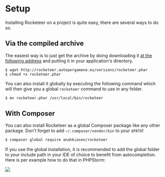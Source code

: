 # Setup

Installing Rocketeer on a project is quite easy, there are several ways to do so.

## Via the compiled archive

The easiest way is to just get the archive by doing downloading it [at the following address](http://rocketeer.autopergamene.eu/versions/rocketeer.phar) and putting it in your application's directory.

```shell
$ wget http://rocketeer.autopergamene.eu/versions/rocketeer.phar
$ chmod +x rocketeer.phar
```

You can also install it globally by executing the following command which will then give you a global `rocketeer` command to use in any folder.

```bash
$ mv rocketeer.phar /usr/local/bin/rocketeer
```

## With Composer

You can also install Rocketeer as a global Composer package like any other package. Don't forget to add `~/.composer/vendor/bin` to your `$PATH`!

```bash
$ composer global require anahkiasen/rocketeer
```

If you use the global installation, it is recommended to add the global folder to your include path in your IDE of choice to benefit from autocompletion. Here is per example how to do that in PHPStorm:

![](http://i.imgur.com/uzobrq2.gif)
